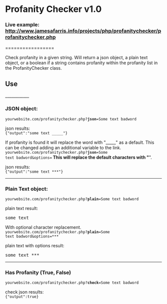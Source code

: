 <h1>Profanity Checker v1.0</h1>
<h3>Live example: <a href="http://www.jamesafarris.info/projects/php/profanitychecker/profanitychecker.php">http://www.jamesafarris.info/projects/php/profanitychecker/profanitychecker.php</a></h3>
=================

Check profanity in a given string.  Will return a json object, a plain text object, or a boolean if a string contains profanity within the profanity list in the ProfanityChecker class.

<h2>Use</h2>
____________

<h3>JSON object:</h3>
<code>yourwebsite.com/profanitychecker.php?<strong>json</strong>=Some text badword</code>

json results: <br>
<code>{"output":"some text _____"}</code>

If profanity is found it will replace the word with "_____" as a default.  This can be changed adding an additional variable to the link.
<code>yourwebsite.com/profanitychecker.php?<strong>json</strong>=Some text badword&options=******</code>
This will replace the default characters with "******".

json results: <br>
<code>{"output":"some text ***"}</code>

____________


<h3>Plain Text object:</h3>
<code>yourwebsite.com/profanitychecker.php?<strong>plain</strong>=Some text badword</code>

plain text result:<br>
<pre>some text ______</pre>

With optional character replacement.<br>
<code>yourwebsite.com/profanitychecker.php?<strong>plain</strong>=Some text badword&options=***</code>

plain text with options result: <br>
<pre>some text ***</pre>


____________


<h3>Has Profanity (True, False)</h3>
<code>yourwebsite.com/profanitychecker.php?<strong>check</strong>=Some text badword</code>

check json results: <br>
<code>{"output":true}</code>
